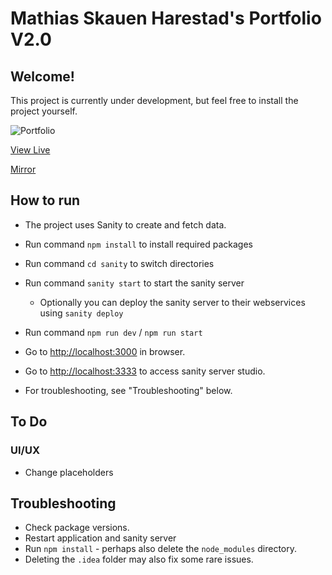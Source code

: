 # Mathias Skauen Harestad's Portfolio V2.0

## Welcome!

This project is currently under development, but feel free to install the project yourself.

![Portfolio](assets/images/screenshot.jpg)

[View Live](https:///www.mathiasharestad.no/)

[Mirror](https://portfolio-v2-0-phi.vercel.app)

## How to run

-   The project uses Sanity to create and fetch data.

-   Run command `npm install` to install required packages
-   Run command `cd sanity` to switch directories
-   Run command `sanity start` to start the sanity server

    -   Optionally you can deploy the sanity server to their webservices using `sanity deploy`

-   Run command `npm run dev` / `npm run start`
-   Go to [http://localhost:3000](http://localhost:3000) in browser.
-   Go to [http://localhost:3333](http://localhost:3333) to access sanity server studio.

-   For troubleshooting, see "Troubleshooting" below.

## To Do

### UI/UX

-   Change placeholders

## Troubleshooting

-   Check package versions.
-   Restart application and sanity server
-   Run `npm install` - perhaps also delete the `node_modules` directory.
-   Deleting the `.idea` folder may also fix some rare issues.
